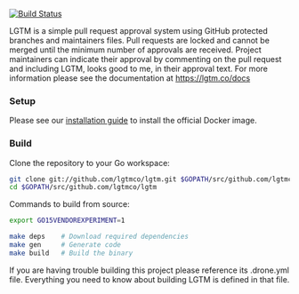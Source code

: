 [![Build Status](http://beta.drone.io/api/badges/lgtmco/lgtm/status.svg)](http://beta.drone.io/lgtmco/lgtm)

LGTM is a simple pull request approval system using GitHub protected branches and maintainers files. Pull requests are locked and cannot be merged until the minimum number of approvals are received. Project maintainers can indicate their approval by commenting on the pull request and including LGTM, looks good to me, in their approval text. For more information please see the documentation at https://lgtm.co/docs

### Setup

Please see our [installation guide](https://lgtm.co/docs/install/) to install the official Docker image.

### Build

Clone the repository to your Go workspace:

```sh
git clone git://github.com/lgtmco/lgtm.git $GOPATH/src/github.com/lgtmco/lgtm
cd $GOPATH/src/github.com/lgtmco/lgtm
```

Commands to build from source:

```sh
export GO15VENDOREXPERIMENT=1

make deps    # Download required dependencies
make gen     # Generate code
make build   # Build the binary
```

If you are having trouble building this project please reference its .drone.yml file. Everything you need to know about building LGTM is defined in that file.
